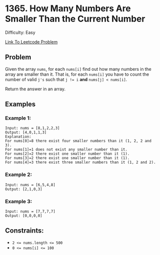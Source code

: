 # 1365. How Many Numbers Are Smaller Than the Current Number
Difficulty: Easy

[Link To Leetcode Problem](https://leetcode.com/problems/how-many-numbers-are-smaller-than-the-current-number/)

## Problem
Given the array `nums`, for each `nums[i]` find out how many numbers in the array are smaller than it. That is, for each `nums[i]` you have to count the number of valid `j's` such that `j != i` **and** `nums[j] < nums[i]`.

Return the answer in an array.

## Examples
### Example 1:
```
Input: nums = [8,1,2,2,3]
Output: [4,0,1,1,3]
Explanation: 
For nums[0]=8 there exist four smaller numbers than it (1, 2, 2 and 3). 
For nums[1]=1 does not exist any smaller number than it.
For nums[2]=2 there exist one smaller number than it (1). 
For nums[3]=2 there exist one smaller number than it (1). 
For nums[4]=3 there exist three smaller numbers than it (1, 2 and 2).
```
### Example 2:
```
Input: nums = [6,5,4,8]
Output: [2,1,0,3]
```
### Example 3:
```
Input: nums = [7,7,7,7]
Output: [0,0,0,0]
```

## Constraints:
- `2 <= nums.length <= 500`
- `0 <= nums[i] <= 100`